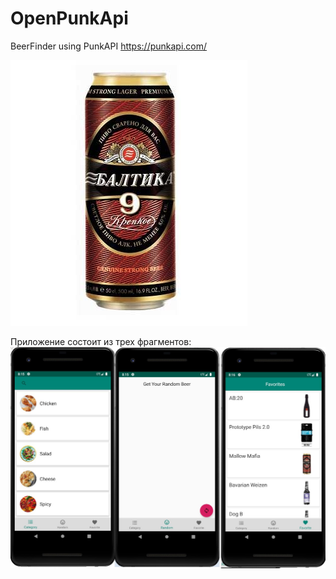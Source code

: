 # OpenPunkApi
BeerFinder using PunkAPI https://punkapi.com/

![Image alt](https://github.com/Miklesam/OpenPunkApi/blob/master/app/src/main/res/drawable/baltic9.jpg)

Приложение состоит из трех фрагментов:
![Image alt](https://github.com/Miklesam/OpenPunkApi/blob/master/readme/1.jpg)


